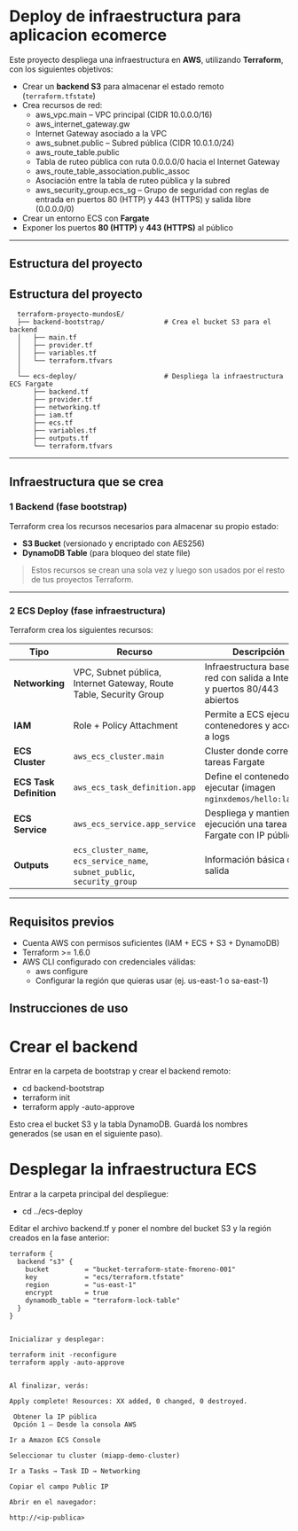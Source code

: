 # Deploy de infraestructura para aplicacion ecomerce

Este proyecto despliega una infraestructura en **AWS**, utilizando **Terraform**, con los siguientes objetivos:

- Crear un **backend S3** para almacenar el estado remoto (`terraform.tfstate`)
- Crea recursos de red:
    - aws_vpc.main – VPC principal (CIDR 10.0.0.0/16)
    - aws_internet_gateway.gw 
    - Internet Gateway asociado a la VPC
    - aws_subnet.public – Subred pública (CIDR 10.0.1.0/24)
    - aws_route_table.public 
    - Tabla de ruteo pública con ruta 0.0.0.0/0 hacia el Internet Gateway
    - aws_route_table_association.public_assoc 
    - Asociación entre la tabla de ruteo pública y la subred
    - aws_security_group.ecs_sg – Grupo de seguridad con reglas de entrada en puertos 80 (HTTP) y 443 (HTTPS) y salida libre (0.0.0.0/0)
- Crear un entorno ECS con **Fargate**
- Exponer los puertos **80 (HTTP)** y **443 (HTTPS)** al público
---

## Estructura del proyecto

## Estructura del proyecto
```
  terraform-proyecto-mundosE/
  ├── backend-bootstrap/               # Crea el bucket S3 para el backend
  │   ├── main.tf
  │   ├── provider.tf
  │   ├── variables.tf
  │   └── terraform.tfvars
  │
  └── ecs-deploy/                      # Despliega la infraestructura ECS Fargate
      ├── backend.tf
      ├── provider.tf
      ├── networking.tf
      ├── iam.tf
      ├── ecs.tf
      ├── variables.tf
      ├── outputs.tf
      └── terraform.tfvars
```
---

## Infraestructura que se crea

### **1️ Backend (fase bootstrap)**
Terraform crea los recursos necesarios para almacenar su propio estado:

- **S3 Bucket** (versionado y encriptado con AES256)
- **DynamoDB Table** (para bloqueo del state file)

>  Estos recursos se crean una sola vez y luego son usados por el resto de tus proyectos Terraform.

---

### **2️ ECS Deploy (fase infraestructura)**

Terraform crea los siguientes recursos:

| Tipo | Recurso | Descripción |
|------|----------|-------------|
| **Networking** | VPC, Subnet pública, Internet Gateway, Route Table, Security Group | Infraestructura base de red con salida a Internet y puertos 80/443 abiertos |
| **IAM** | Role + Policy Attachment | Permite a ECS ejecutar contenedores y acceder a logs |
| **ECS Cluster** | `aws_ecs_cluster.main` | Cluster donde corren las tareas Fargate |
| **ECS Task Definition** | `aws_ecs_task_definition.app` | Define el contenedor a ejecutar (imagen `nginxdemos/hello:latest`) |
| **ECS Service** | `aws_ecs_service.app_service` | Despliega y mantiene en ejecución una tarea Fargate con IP pública |
| **Outputs** | `ecs_cluster_name`, `ecs_service_name`, `subnet_public`, `security_group` | Información básica de salida |

---

## Requisitos previos

- Cuenta AWS con permisos suficientes (IAM + ECS + S3 + DynamoDB)
- Terraform >= 1.6.0
- AWS CLI configurado con credenciales válidas:
    - aws configure
    - Configurar la región que quieras usar (ej. us-east-1 o sa-east-1)

 ## Instrucciones de uso
 # Crear el backend
Entrar en la carpeta de bootstrap y crear el backend remoto:

  - cd backend-bootstrap
  - terraform init
  - terraform apply -auto-approve

Esto crea el bucket S3 y la tabla DynamoDB.
Guardá los nombres generados (se usan en el siguiente paso).

# Desplegar la infraestructura ECS

Entrar a la carpeta principal del despliegue:

  - cd ../ecs-deploy

Editar el archivo backend.tf y poner el nombre del bucket S3 y la región creados en la fase anterior:
```
terraform {
  backend "s3" {
    bucket         = "bucket-terraform-state-fmoreno-001"
    key            = "ecs/terraform.tfstate"
    region         = "us-east-1"
    encrypt        = true
    dynamodb_table = "terraform-lock-table"
  }
}


Inicializar y desplegar:

terraform init -reconfigure
terraform apply -auto-approve


Al finalizar, verás:

Apply complete! Resources: XX added, 0 changed, 0 destroyed.

 Obtener la IP pública
 Opción 1 — Desde la consola AWS

Ir a Amazon ECS Console

Seleccionar tu cluster (miapp-demo-cluster)

Ir a Tasks → Task ID → Networking

Copiar el campo Public IP

Abrir en el navegador:

http://<ip-publica>